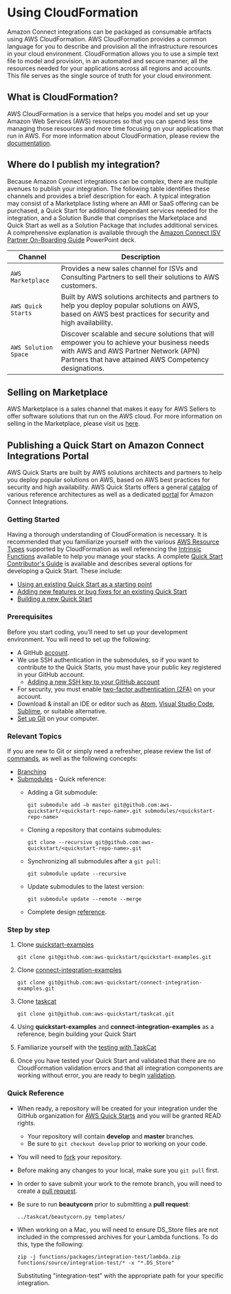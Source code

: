 # Using CloudFormation<a name="cloudformation"></a>

Amazon Connect integrations can be packaged as consumable artifacts using AWS CloudFormation\. AWS CloudFormation provides a common language for you to describe and provision all the infrastructure resources in your cloud environment\. CloudFormation allows you to use a simple text file to model and provision, in an automated and secure manner, all the resources needed for your applications across all regions and accounts\. This file serves as the single source of truth for your cloud environment\.

## What is CloudFormation?<a name="whatis"></a>

AWS CloudFormation is a service that helps you model and set up your Amazon Web Services (AWS) resources so that you can spend less time managing those resources and more time focusing on your applications that run in AWS\. For more information about CloudFormation, please review the [documentation](https://docs.aws.amazon.com/AWSCloudFormation/latest/UserGuide/Welcome.html)\.

## Where do I publish my integration?<a name="channels"></a>

Because Amazon Connect integrations can be complex, there are multiple avenues to publish your integration. The following table identifies these channels and provides a brief description for each. A typical integration may consist of a Marketplace listing where an AMI or SaaS offering can be purchased, a Quick Start for additional dependant services needed for the integration, and a Solution Bundle that comprises the Marketplace and Quick Start as well as a Solution Package that includes additional services\. A comprehensive explanation is available through the  [Amazon Connect ISV Partner On-Boarding Guide](templates/Amazon_Connect_ISV_Partner_Onboarding_v1.0.0.pptx) PowerPoint deck\.


| Channel | Description |
| --- | --- |
|  `AWS Marketplace`  |  Provides a new sales channel for ISVs and Consulting Partners to sell their solutions to AWS customers\.  |
|  `AWS Quick Starts`  |  Built by AWS solutions architects and partners to help you deploy popular solutions on AWS, based on AWS best practices for security and high availability\.  |
|  `AWS Solution Space`  |  Discover scalable and secure solutions that will empower you to achieve your business needs with AWS and AWS Partner Network \(APN\) Partners that have attained AWS Competency designations\.  |

## Selling on Marketplace<a name="marketplace"></a>

AWS Marketplace is a sales channel that makes it easy for AWS Sellers to offer software solutions that run on the AWS cloud\. For more information on selling in the Marketplace, please visit us [here](https://aws.amazon.com/marketplace/management/tour)\.

## Publishing a Quick Start on Amazon Connect Integrations Portal<a name="quickstart"></a>

AWS Quick Starts are built by AWS solutions architects and partners to help you deploy popular solutions on AWS, based on AWS best practices for security and high availability\. AWS Quick Starts offers a general [catalog](https://aws.amazon.com/quickstart) of various reference architectures as well as a dedicated [portal](https://aws.amazon.com/quickstart/connect) for Amazon Connect Integrations\.

### Getting Started<a name="gettingstarted"></a>

Having a thorough understanding of CloudFormation is necessary\. It is recommended that you familiarize yourself with the various [AWS Resource Types](https://docs.aws.amazon.com/AWSCloudFormation/latest/UserGuide/aws-template-resource-type-ref.html) supported by CloudFormation as well referencing the [Intrinsic Functions](https://docs.aws.amazon.com/AWSCloudFormation/latest/UserGuide/intrinsic-function-reference.html) available to help you manage your stacks\. A complete [Quick Start Contributor's Guide](https://aws-quickstart.github.io/) is available and describes several options for developing a Quick Start\. These include:
+ [Using an existing Quick Start as a starting point](https://aws-quickstart.github.io/option1.html)
+ [Adding new features or bug fixes for an existing Quick Start](https://aws-quickstart.github.io/option2.html)
+ [Building a new Quick Start](https://aws-quickstart.github.io/option3.html)

### Prerequisites<a name="prerequisites"></a>

Before you start coding, you’ll need to set up your development environment\. You will need to set up the following:

+ A GitHub [account](https://github.com/join?source=header-home).
+ We use SSH authentication in the submodules, so if you want to contribute to the Quick Starts, you must have your public key registered in your GitHub account\.
  - [Adding a new SSH key to your GitHub account](https://help.github.com/articles/adding-a-new-ssh-key-to-your-github-account/)
+ For security, you must enable [two-factor authentication \(2FA\)](https://help.github.com/articles/securing-your-account-with-two-factor-authentication-2fa/) on your account\.
+ Download & install an IDE or editor such as [Atom](https://atom.io/), [Visual Studio Code](https://code.visualstudio.com/Download), [Sublime](http://www.sublimetext.com/), or suitable alternative\.
+ [Set up Git](https://git-scm.com/downloads) on your computer\.

### Relevant Topics<a name="topics"></a>

If you are new to Git or simply need a refresher, please review the list of [commands](https://git-scm.com/doc), as well as the following concepts:

+ [Branching](https://git-scm.com/book/en/v2/Git-Branching-Branches-in-a-Nutshell)
+ [Submodules](https://git-scm.com/book/en/v2/Git-Tools-Submodules) - Quick reference:
  - Adding a Git submodule:

     ```
     git submodule add –b master git@github.com:aws-quickstart/<quickstart-repo-name>.git submodules/<quickstart-repo-name>
     ```
  - Cloning a repository that contains submodules:

     ```
     git clone --recursive git@github.com:aws-quickstart/<quickstart-repo-name>.git
     ```

  - Synchronizing all submodules after a `git pull`:

     ```
     git submodule update --recursive
     ```

  - Update submodules to the latest version:

     ```
     git submodule update --remote --merge
     ```

  - Complete design [reference](https://aws-quickstart.github.io/design.html)\.

### Step by step<a name="steps"></a>

1. Clone [quickstart-examples](https://github.com/aws-quickstart/quickstart-examples)

   ```
   git clone git@github.com:aws-quickstart/quickstart-examples.git
   ```

1. Clone [connect-integration-examples](https://github.com/aws-quickstart/connect-integration-examples)

   ```
   git clone git@github.com:aws-quickstart/connect-integration-examples.git
   ```

1. Clone [taskcat](https://github.com/aws-quickstart/taskcat)

   ```
   git clone git@github.com:aws-quickstart/taskcat.git
   ```

1. Using **quickstart-examples** and **connect-integration-examples** as a reference, begin building your Quick Start
1. Familiarize yourself with the [testing with TaskCat](https://aws-quickstart.github.io/test-debug.html#autotest)
1. Once you have tested your Quick Start and validated that there are no CloudFormation validation errors and that all integration components are working without error, you are ready to begin [validation](technical-validation.md)\.

### Quick Reference<a name="reference"></a>

+ When ready, a repository will be created for your integration under the GitHub organization for [AWS Quick Starts](https://github.com/aws-quickstart) and you will be granted READ rights.
  - Your repository will contain **develop** and **master** branches\.
  - Be sure to `git checkout develop` prior to working on your code\.
+ You will need to [fork](https://help.github.com/articles/fork-a-repo) your repository\.
+ Before making any changes to your local, make sure you `git pull` first\.
+ In order to save submit your work to the remote branch, you will need to create a [pull request](https://help.github.com/articles/creating-a-pull-request-from-a-fork)\.
+ Be sure to run **beautycorn** prior to submitting a **pull request**:

  ```
  ../taskcat/beautycorn.py templates/
  ```

+ When working on a Mac, you will need to ensure DS_Store files are not included in the compressed archives for your Lambda functions. To do this, type the following:

  ```
  zip -j functions/packages/integration-test/lambda.zip functions/source/integration-test/* -x "*.DS_Store"
  ```

  Substituting "integration-test" with the appropriate path for your specific integration\.
